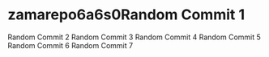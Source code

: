 # zamarepo6a6s0Random Commit 1
Random Commit 2
Random Commit 3
Random Commit 4
Random Commit 5
Random Commit 6
Random Commit 7
